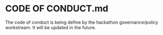 # CODE OF CONDUCT.md
The code of conduct is being define by the hackathon governance/policy workstream.
It will be updated in the future.